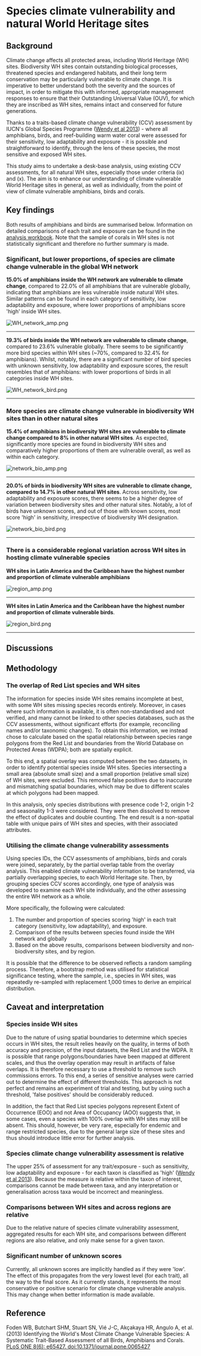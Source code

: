 # Species climate vulnerability and natural World Heritage sites

## Background

Climate change affects all protected areas, including World Heritage (WH) sites. Biodiversity WH sites contain outstanding biological processes, threatened species and endangered habitats, and their long term conservation may be particularly vulnerable to climate change. It is imperative to better understand both the severity and the sources of impact, in order to mitigate this with informed, appropriate management responses to ensure that their Outstanding Universal Value (OUV), for which they are inscribed as WH sites, remains intact and conserved for future generations.

Thanks to a traits-based climate change vulnerability (CCV) assessment by IUCN's Global Species Programme ([Wendy et al 2013](http://journals.plos.org/plosone/article?id=10.1371/journal.pone.0065427)) - where all amphibians, birds, and reef-building warm water coral were assessed for their sensitivity, low adaptability and exposure - it is possible and straightforward to identify, through the lens of these species, the most sensitive and exposed WH sites.

This study aims to undertake a desk-base analysis, using existing CCV assessments, for all natural WH sites, especially those under criteria (ix) and (x). The aim is to enhance our understanding of climate vulnerable World Heritage sites in general, as well as individually, from the point of view of climate vulnerable amphibians, birds and corals.

## Key findings

Both results of amphibians and birds are summarised below. Information on detailed comparisons of each trait and exposure can be found in the [analysis workbook](./workspace.ipynb). Note that the sample of corals in WH sites is not statistically significant and therefore no further summary is made.

### Significant, but lower proportions, of species are climate change vulnerable in the global WH network

**15.0% of amphibians inside the WH network are vulnerable to climate change**, compared to 22.0% of all amphibians that are vulnerable globally, indicating that amphibians are less vulnerable inside natural WH sites. Similar patterns can be found in each category of sensitivity, low adaptability and exposure, where lower proportions of amphibians score 'high' inside WH sites. 

<!-- Similar to the global trend, amphibians in WH sites also face a low dispersal capacity (24.9%) and in terms of generation turnover many species remain unknown (more than 30%). -->

![WH_network_amp.png](wh_network_amp.png)

---

**19.3% of birds inside the WH network are vulnerable to climate change**, compared to 23.6% vulnerable globally. There seems to be significantly more bird species within WH sites (~70%, compared to 32.4% for amphibians). Whilst, notably, there are a significant number of bird species with unknown sensitivity, low adaptability and exposure scores, the result resembles that of amphibians: with lower proportions of birds in all categories inside WH sites.

![WH_network_bird.png](wh_network_bird.png)

---

### More species are climate change vulnerable in biodiversity WH sites than in other natural sites

**15.4% of amphibians in biodiversity WH sites are vulnerable to climate change compared to 8% in other natural WH sites**. As expected, significantly more species are found in biodiversity WH sites and  comparatively higher proportions of them are vulnerable overall, as well as within each category.

![network_bio_amp.png](network_bio_amp.png)

---

**20.0% of birds in biodiversity WH sites are vulnerable to climate change, compared to 14.7% in other natural WH sites**. Across sensitivity, low adaptability and exposure scores, there seems to be a higher degree of variation between biodiversity sites and other natural sites. Notably, a lot of birds have unknown scores, and out of those with known scores, most score 'high' in sensitivity, irrespective of biodiversity WH designation.

![network_bio_bird.png](network_bio_bird.png)

---

### There is a considerable regional variation across WH sites in hosting climate vulnerable species

**WH sites in Latin America and the Caribbean have the highest number and proportion of climate vulnerable amphibians**

![region_amp.png](region_amp.png)

---

**WH sites in Latin America and the Caribbean have the highest number and proportion of climate vulnerable birds**. 

![region_bird.png](region_bird.png)

---
## Discussions
<!-- There are substantial proportions of climate change vulnerable species inside WH sites. In the case of birds, one in five in WH sites are vulnerable to climate change

however, if compared globally the figure seems significantly lower. In both cases of amphibians and birds, fewer of them are sensitive, with low adaptability and exposed. This may reflect the fact WH sites are protected areas, and very often stringent protection and management schemes are in place and better enforced, therefore their habitats are more likely to be intact and undisturbed. 


The difference in species climate vulnerability between biodiversity and other natural WH sites for reflects WH criteria. In the case of amphibians, where substantially more species are found in biodiversity sites,  -->

## Methodology

### The overlap of Red List species and WH sites

The information for species inside WH sites remains incomplete at best, with some WH sites missing species records entirely. Moreover, in cases where such information is available, it is often non-standardised and not verified, and many cannot be linked to other species databases, such as the CCV assessments, without significant efforts (for example, reconciling names and/or taxonomic changes). To obtain this information, we instead chose to calculate based on the spatial relationship between species range polygons from the Red List and boundaries from the World Database on Protected Areas (WDPA); both are spatially explicit. 

To this end, a spatial overlay was computed between the two datasets, in order to identify potential species inside WH sites. Species intersecting a small area (absolute small size) and a small proportion (relative small size) of WH sites, were excluded. This removed false positives due to inaccurate and mismatching spatial boundaries, which may be due to different scales at which polygons had been mapped. 

In this analysis, only species distributions with presence code 1-2, origin 1-2 and seasonality 1-3 were considered. They were then dissolved to remove the effect of duplicates and double counting. The end result is a non-spatial table with unique pairs of WH sites and species, with their associated attributes.

### Utilising the climate change vulnerability assessments

Using species IDs, the CCV assessments of amphibians, birds and corals were joined, separately, by the partial overlap table from the overlay analysis. This enabled climate vulnerability information to be transferred, via partially overlapping species, to each World Heritage site. Then, by grouping species CCV scores accordingly, one type of analysis was developed to examine each WH site individually, and the other assessing the entire WH network as a whole.

More specifically, the following were calculated:

1. The number and proportion of species scoring 'high' in each trait category (sensitivity, low adaptability), and exposure.  
2. Comparison of the results between species found inside the WH network and globally
3. Based on the above results, comparisons between biodiversity and non-biodiversity sites, and by region.

It is possible that the difference to be observed reflects a random sampling process. Therefore, a bootstrap method was utilised for statistical significance testing, where the sample, i.e., species in WH sites, was repeatedly re-sampled with replacement 1,000 times to derive an empirical distribution.

## Caveat and interpretation

### Species inside WH sites

Due to the nature of using spatial boundaries to determine which species occurs in WH sites, the result relies heavily on the quality, in terms of both accuracy and precision, of the input datasets, the Red List and the WDPA. It is possible that range polygons/boundaries have been mapped at different scales, and thus the overlay operation may result in artifacts of false overlaps. It is therefore necessary to use a threshold to remove such commissions errors. To this end, a series of sensitive analyses were carried out to determine the effect of different thresholds. This approach is not perfect and remains an experiment of trial and testing, but by using such a threshold, 'false positives' should be considerably reduced.

In addition, the fact that Red List species polygons represent Extent of Occurrence (EOO) and not Area of Occupancy (AOO) suggests that, in some cases, even a species with 100% overlap with WH sites may still be absent. This should, however, be very rare, especially for endemic and range restricted species, due to the general large size of these sites and thus should introduce little error for further analysis. 

### Species climate change vulnerability assessment is relative

The upper 25% of assessment for any trait/exposure - such as sensitivity, low adaptability and exposure - for each taxon is classified as 'high' ([Wendy et al 2013](http://journals.plos.org/plosone/article?id=10.1371/journal.pone.0065427)). Because the measure is relative within the taxon of interest, comparisons cannot be made between taxa, and any interpretation or generalisation across taxa would be incorrect and meaningless.

### Comparisons between WH sites and across regions are relative

Due to the relative nature of species climate vulnerability assessment, aggregated results for each WH site, and comparisons between different regions are also relative, and only make sense for a given taxon.

### Significant number of unknown scores

Currently, all unknown scores are implicitly handled as if they were 'low'. The effect of this propagates from the very lowest level (for each trait), all the way to the final score. As it currently stands, it represents the most conservative or positive scenario for climate change vulnerable analysis. This may change when better information is made available.

## Reference
Foden WB, Butchart SHM, Stuart SN, Vié J-C, Akçakaya HR, Angulo A, et al. (2013) Identifying the World's Most Climate Change Vulnerable Species: A Systematic Trait-Based Assessment of all Birds, Amphibians and Corals. [PLoS ONE 8(6): e65427. doi:10.1371/journal.pone.0065427](http://journals.plos.org/plosone/article?id=10.1371/journal.pone.0065427)